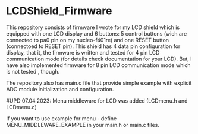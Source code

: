 # LCDShield_Firmware
<p>This repository consists of firmware I wrote for my LCD shield which is equipped with one LCD display and 6 buttons: 5 control buttons (wich are connected to pa0 pin on my nucleo-f401re) and one RESET button (connectoed to RESET pin). This shield has 4 data pin configuration for display, that it, the firmware is written and tested for 4 pin LCD communication mode (for details check documentation for your LCD). But, I have also implemented firmware for 8 pin LCD communication mode which is not tested , though.</p>
<p> The repository also has main.c file that provide simple example with explicit ADC module initialization and configuration.</p>

#UPD 07.04.2023: Menu middleware for LCD was added (LCDmenu.h and LCDmenu.c)
<p> If you want to use example for menu - define MENU_MIDDLEWARE_EXAMPLE in your main.h or main.c files. </p>
